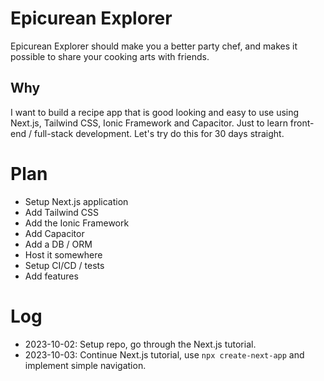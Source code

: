 # Epicurean Explorer
Epicurean Explorer should make you a better party chef, and makes it possible to share your cooking arts with friends.

## Why
I want to build a recipe app that is good looking and easy to use using Next.js, Tailwind CSS, Ionic Framework and Capacitor. Just to learn front-end / full-stack development. Let's try do this for 30 days straight.

# Plan
- Setup Next.js application
- Add Tailwind CSS
- Add the Ionic Framework
- Add Capacitor
- Add a DB / ORM
- Host it somewhere
- Setup CI/CD / tests
- Add features

# Log
- 2023-10-02: Setup repo, go through the Next.js tutorial.
- 2023-10-03: Continue Next.js tutorial, use `npx create-next-app` and implement simple navigation.